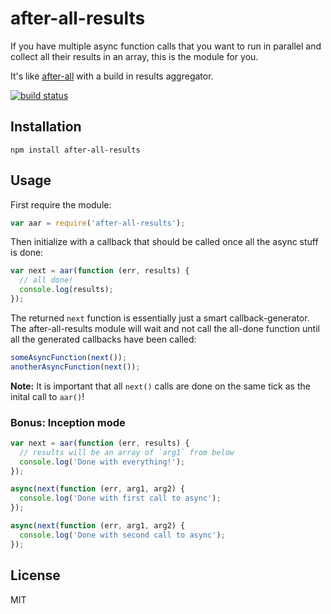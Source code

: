 # after-all-results

If you have multiple async function calls that you want to run in
parallel and collect all their results in an array, this is the module
for you.

It's like [after-all](https://github.com/sorribas/after-all) with a
build in results aggregator.

[![build status](https://secure.travis-ci.org/watson/after-all-results.png)](http://travis-ci.org/watson/after-all-results)

## Installation

```
npm install after-all-results
```

## Usage

First require the module:

```javascript
var aar = require('after-all-results');
```

Then initialize with a callback that should be called once all the async
stuff is done:

```javascript
var next = aar(function (err, results) {
  // all done!
  console.log(results);
});
```

The returned `next` function is essentially just a smart
callback-generator. The after-all-results module will wait and not call
the all-done function until all the generated callbacks have been
called:

```javascript
someAsyncFunction(next());
anotherAsyncFunction(next());
```

**Note:** It is important that all `next()` calls are done on the same
tick as the inital call to `aar()`!

### Bonus: Inception mode

```javascript
var next = aar(function (err, results) {
  // results will be an array of `arg1` from below
  console.log('Done with everything!');
});

async(next(function (err, arg1, arg2) {
  console.log('Done with first call to async');
});

async(next(function (err, arg1, arg2) {
  console.log('Done with second call to async');
});
```

## License

MIT
